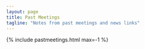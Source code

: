 ```yaml
---
layout: page
title: Past Meetings
tagline: "Notes from past meetings and news links"
---
```


{% include pastmeetings.html max=-1 %}
